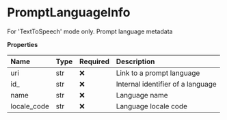 # PromptLanguageInfo

For 'TextToSpeech' mode only. Prompt language metadata

**Properties**

| Name        | Type | Required | Description                       |
| :---------- | :--- | :------- | :-------------------------------- |
| uri         | str  | ❌       | Link to a prompt language         |
| id\_        | str  | ❌       | Internal identifier of a language |
| name        | str  | ❌       | Language name                     |
| locale_code | str  | ❌       | Language locale code              |

<!-- This file was generated by liblab | https://liblab.com/ -->
